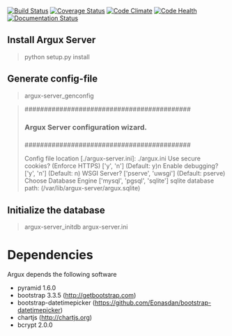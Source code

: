 [![Build Status](https://travis-ci.org/argux/server.svg?branch=master)](https://travis-ci.org/argux/server)
[![Coverage Status](https://coveralls.io/repos/argux/server/badge.svg?branch=master&service=github)](https://coveralls.io/github/argux/server?branch=master)
[![Code Climate](https://codeclimate.com/github/argux/server/badges/gpa.svg)](https://codeclimate.com/github/argux/server)
[![Code Health](https://landscape.io/github/argux/server/master/landscape.svg?style=flat)](https://landscape.io/github/argux/server/master)
[![Documentation Status](https://readthedocs.org/projects/argux-server/badge/?version=latest)](http://argux-server.readthedocs.org/en/latest/?badge=latest)

## Install Argux Server ##

>  python setup.py install

## Generate config-file
> argux-server_genconfig

> ###########################################
> ###                                     ###
> ### Argux Server configuration wizard.  ###
> ###                                     ###
> ###########################################
> 
> Config file location [./argux-server.ini]: ./argux.ini
> Use secure cookies? (Enforce HTTPS) ['y', 'n'] (Default: y)n
> Enable debugging? ['y', 'n'] (Default: n)
> WSGI Server? ['pserve', 'uwsgi'] (Default: pserve)
> Choose Database Engine ['mysql', 'pgsql', 'sqlite'] sqlite
> database path: (/var/lib/argux-server/argux.sqlite)

## Initialize the database
>  argux-server_initdb argux-server.ini

# Dependencies
Argux depends the following software

 - pyramid 1.6.0
 - bootstrap 3.3.5 (http://getbootstrap.com)
 - bootstrap-datetimepicker (https://github.com/Eonasdan/bootstrap-datetimepicker)
 - chartjs (http://chartjs.org)
 - bcrypt 2.0.0
